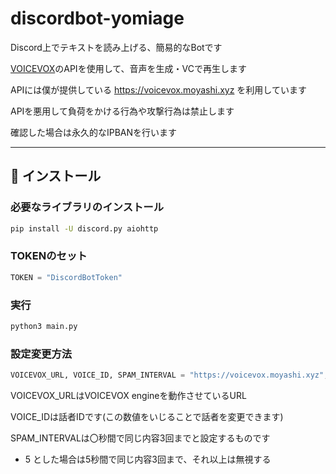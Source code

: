 # discordbot-yomiage

Discord上でテキストを読み上げる、簡易的なBotです

[VOICEVOX](https://voicevox.hiroshiba.jp/)のAPIを使用して、音声を生成・VCで再生します

APIには僕が提供している https://voicevox.moyashi.xyz を利用しています

APIを悪用して負荷をかける行為や攻撃行為は禁止します

確認した場合は永久的なIPBANを行います

---

## 🔧 インストール

### 必要なライブラリのインストール

```bash
pip install -U discord.py aiohttp
```
### TOKENのセット
```python
TOKEN = "DiscordBotToken"
```

### 実行
```bash
python3 main.py
```

### 設定変更方法
```python
VOICEVOX_URL, VOICE_ID, SPAM_INTERVAL = "https://voicevox.moyashi.xyz", 1, 10
```
VOICEVOX_URLはVOICEVOX engineを動作させているURL

VOICE_IDは話者IDです(この数値をいじることで話者を変更できます)

SPAM_INTERVALは〇秒間で同じ内容3回までと設定するものです
- 5 とした場合は5秒間で同じ内容3回まで、それ以上は無視する


